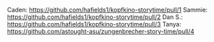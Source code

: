 Caden: https://github.com/hafields1/kopfkino-storytime/pull/1
Sammie: https://github.com/hafields1/kopfkino-storytime/pull/2
Dan S.: https://github.com/hafields1/kopfkino-storytime/pull/3
Tanya: https://github.com/astought-asu/zungenbrecher-story-time/pull/4

